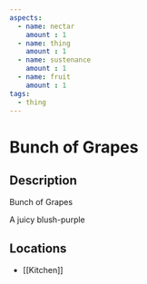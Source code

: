 ```yaml
---
aspects: 
  - name: nectar
    amount : 1
  - name: thing
    amount : 1
  - name: sustenance
    amount : 1
  - name: fruit
    amount : 1
tags:
  - thing
---
```


# Bunch of Grapes

## Description
Bunch of Grapes

A juicy blush-purple
## Locations
- [[Kitchen]]